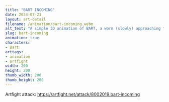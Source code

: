```yaml
---
title: "BART INCOMING"
date: 2024-07-21
layout: art-detail
filename: /animation/bart-incoming.webm
alt_text: "A simple 3D animation of BART, a worm (slowly) approaching to your current location. Watch out!"
slug: bart-incoming
animation: true
characters:
- Bart
arttags:
- animation
- artfight
width: 200
height: 200
thumb_width: 200
thumb_height: 200
---
```

Artfight attack: https://artfight.net/attack/8002019.bart-incoming
